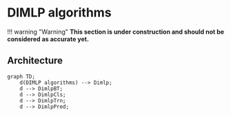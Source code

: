 # DIMLP algorithms

!!! warning "Warning"
    **This section is under construction and should not be considered as accurate yet.**


## Architecture
```mermaid
graph TD;
    d(DIMLP algorithms) --> Dimlp;
    d --> DimlpBT;
    d --> DimlpCls;
    d --> DimlpTrn;
    d --> DimlpPred;
```